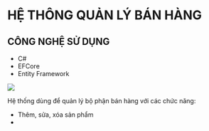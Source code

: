# HỆ THÔNG QUẢN LÝ BÁN HÀNG
## CÔNG NGHỆ SỬ DỤNG
  - C#
  - EFCore
  - Entity Framework
<img src="https://imgur.com/undefined">

Hệ thống dùng để quản lý bộ phận bán hàng với các chức năng:
  - Thêm, sửa, xóa sản phẩm
  - 
